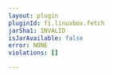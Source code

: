 ```yaml
---
layout: plugin
pluginId: fi.linuxbox.fetch
jarSha1: INVALID
isJarAvailable: false
error: NONE
violations: []

---
```

